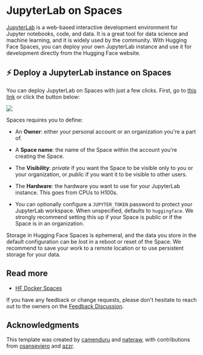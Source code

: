 # JupyterLab on Spaces

[JupyterLab](https://jupyter.org/) is a web-based interactive development environment for Jupyter notebooks, code, and data. It is a great tool for data science and machine learning, and it is widely used by the community. With Hugging Face Spaces, you can deploy your own JupyterLab instance and use it for development directly from the Hugging Face website.

## ⚡️ Deploy a JupyterLab instance on Spaces

You can deploy JupyterLab on Spaces with just a few clicks. First, go to [this link](https://huggingface.co/new-space?template=SpacesExamples/jupyterlab) or click the button below:

<a  href="https://huggingface.co/new-space?template=SpacesExamples/jupyterlab">
  <img src="https://huggingface.co/datasets/huggingface/badges/resolve/main/deploy-to-spaces-lg.svg" />
</a>

Spaces requires you to define:

* An **Owner**: either your personal account or an organization you're a
  part of. 

* A **Space name**: the name of the Space within the account
  you're creating the Space.

* The **Visibility**: _private_ if you want the
  Space to be visible only to you or your organization, or _public_ if you want
  it to be visible to other users. 

* The **Hardware**: the hardware you want to use for your JupyterLab instance. This goes from CPUs to H100s.

* You can optionally configure a `JUPYTER_TOKEN` password to protect your JupyterLab workspace. When unspecified, defaults to `huggingface`. We strongly recommend setting this up if your Space is public or if the Space is in an organization.

<Tip warning={true}}>

Storage in Hugging Face Spaces is ephemeral, and the data you store in the default configuration can be lost in a reboot or reset of the Space. We recommend to save your work to a remote location or to use persistent storage for your data.

</Tip>


## Read more

- [HF Docker Spaces](https://huggingface.co/docs/hub/spaces-sdks-docker)

If you have any feedback or change requests, please don't hesitate to reach out to the owners on the [Feedback Discussion](https://huggingface.co/spaces/SpacesExamples/jupyterlab/discussions/3).

## Acknowledgments

This template was created by [camenduru](https://twitter.com/camenduru) and [nateraw](https://huggingface.co/nateraw), with contributions from [osanseviero](https://huggingface.co/osanseviero) and [azzr](https://huggingface.co/azzr).
